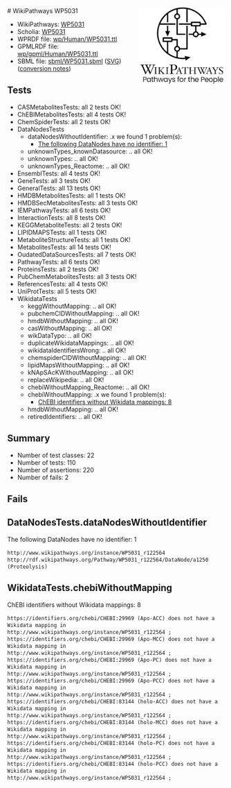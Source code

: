 <img style="float: right; width: 200px" src="../logo.png" />
# WikiPathways WP5031

* WikiPathways: [WP5031](https://identifiers.org/wikipathways:WP5031)
* Scholia: [WP5031](https://scholia.toolforge.org/wikipathways/WP5031)
* WPRDF file: [wp/Human/WP5031.ttl](../wp/Human/WP5031.ttl)
* GPMLRDF file: [wp/gpml/Human/WP5031.ttl](../wp/gpml/Human/WP5031.ttl)
* SBML file: [sbml/WP5031.sbml](../sbml/WP5031.sbml) ([SVG](../sbml/WP5031.svg)) ([conversion notes](../sbml/WP5031.txt))

## Tests
* CASMetabolitesTests: all 2 tests OK!
* ChEBIMetabolitesTests: all 4 tests OK!
* ChemSpiderTests: all 2 tests OK!
* DataNodesTests
    * dataNodesWithoutIdentifier: .x we found 1 problem(s):
        * [The following DataNodes have no identifier: 1](#d2d32fa0)
    * unknownTypes_knownDatasource: .. all OK!
    * unknownTypes: .. all OK!
    * unknownTypes_Reactome: .. all OK!
* EnsemblTests: all 4 tests OK!
* GeneTests: all 3 tests OK!
* GeneralTests: all 13 tests OK!
* HMDBMetabolitesTests: all 1 tests OK!
* HMDBSecMetabolitesTests: all 3 tests OK!
* IEMPathwayTests: all 6 tests OK!
* InteractionTests: all 8 tests OK!
* KEGGMetaboliteTests: all 2 tests OK!
* LIPIDMAPSTests: all 1 tests OK!
* MetaboliteStructureTests: all 1 tests OK!
* MetabolitesTests: all 14 tests OK!
* OudatedDataSourcesTests: all 7 tests OK!
* PathwayTests: all 6 tests OK!
* ProteinsTests: all 2 tests OK!
* PubChemMetabolitesTests: all 3 tests OK!
* ReferencesTests: all 4 tests OK!
* UniProtTests: all 5 tests OK!
* WikidataTests
    * keggWithoutMapping: .. all OK!
    * pubchemCIDWithoutMapping: .. all OK!
    * hmdbWithoutMapping: .. all OK!
    * casWithoutMapping: .. all OK!
    * wikDataTypo: .. all OK!
    * duplicateWikidataMappings: .. all OK!
    * wikidataIdentifiersWrong: .. all OK!
    * chemspiderCIDWithoutMapping: .. all OK!
    * lipidMapsWithoutMapping: .. all OK!
    * kNApSAcKWithoutMapping: .. all OK!
    * replaceWikipedia: .. all OK!
    * chebiWithoutMapping_Reactome: .. all OK!
    * chebiWithoutMapping: .x we found 1 problem(s):
        * [ChEBI identifiers without Wikidata mappings: 8](#a8d554d4)
    * hmdbWithoutMapping: .. all OK!
    * retiredIdentifiers: .. all OK!


## Summary

* Number of test classes: 22
* Number of tests: 110
* Number of assertions: 220
* Number of fails: 2

## Fails

<a name="d2d32fa0" />

## DataNodesTests.dataNodesWithoutIdentifier

The following DataNodes have no identifier: 1
```
http://www.wikipathways.org/instance/WP5031_r122564 http://rdf.wikipathways.org/Pathway/WP5031_r122564/DataNode/a1250 (Proteolysis)
```

<a name="a8d554d4" />

## WikidataTests.chebiWithoutMapping

ChEBI identifiers without Wikidata mappings: 8
```
https://identifiers.org/chebi/CHEBI:29969 (Apo-ACC) does not have a Wikidata mapping in http://www.wikipathways.org/instance/WP5031_r122564 ; 
https://identifiers.org/chebi/CHEBI:29969 (Apo-MCC) does not have a Wikidata mapping in http://www.wikipathways.org/instance/WP5031_r122564 ; 
https://identifiers.org/chebi/CHEBI:29969 (Apo-PC) does not have a Wikidata mapping in http://www.wikipathways.org/instance/WP5031_r122564 ; 
https://identifiers.org/chebi/CHEBI:29969 (Apo-PCC) does not have a Wikidata mapping in http://www.wikipathways.org/instance/WP5031_r122564 ; 
https://identifiers.org/chebi/CHEBI:83144 (holo-ACC) does not have a Wikidata mapping in http://www.wikipathways.org/instance/WP5031_r122564 ; 
https://identifiers.org/chebi/CHEBI:83144 (holo-MCC) does not have a Wikidata mapping in http://www.wikipathways.org/instance/WP5031_r122564 ; 
https://identifiers.org/chebi/CHEBI:83144 (holo-PC) does not have a Wikidata mapping in http://www.wikipathways.org/instance/WP5031_r122564 ; 
https://identifiers.org/chebi/CHEBI:83144 (holo-PCC) does not have a Wikidata mapping in http://www.wikipathways.org/instance/WP5031_r122564 ; 
```

